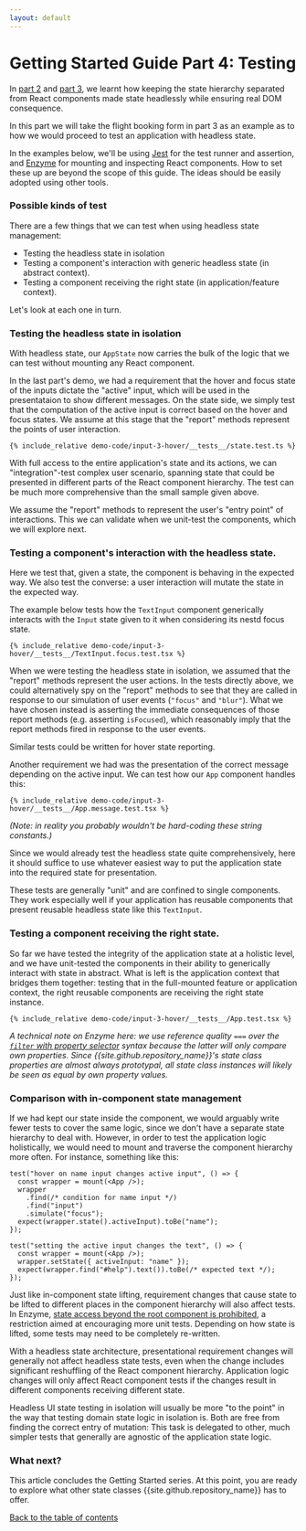 ```yaml
---
layout: default
---
```


# Getting Started Guide Part 4: Testing

In [part 2](./getting-started-2.md) and [part 3](./getting-started-3.md),
we learnt how keeping the state hierarchy separated from React components made
state headlessly while ensuring real DOM consequence.

In this part we will take the flight booking form in part 3 as an example as to
how we would proceed to test an application with headless state.

In the examples below, we'll be using [Jest](https://jestjs.io/) for the test
runner and assertion, and [Enzyme](https://github.com/airbnb/enzyme) for mounting
and inspecting React components. How to set these up are beyond the scope of this guide.
The ideas should be easily adopted using other tools.

### Possible kinds of test

There are a few things that we can test when using headless state management:

- Testing the headless state in isolation
- Testing a component's interaction with generic headless state (in abstract context).
- Testing a component receiving the right state (in application/feature context).

Let's look at each one in turn.

### Testing the headless state in isolation

With headless state, our `AppState` now carries the bulk of the logic that we
can test without mounting any React component.

In the last part's demo, we had a requirement that the hover and focus state of
the inputs dictate the "active" input, which will be used in the presentataion
to show different messages. On the state side, we simply test that the computation
of the active input is correct based on the hover and focus states. We assume at
this stage that the "report" methods represent the points of user interaction.

```tsx
{% include_relative demo-code/input-3-hover/__tests__/state.test.ts %}
```

With full access to the entire application's state and its actions, we can
"integration"-test complex user scenario, spanning state that could be presented
in different parts of the React component hierarchy. The test can be much more
comprehensive than the small sample given above.

We assume the "report" methods to represent the user's "entry point" of interactions.
This we can validate when we unit-test the components, which we will explore next.

### Testing a component's interaction with the headless state.

Here we test that, given a state, the component is behaving in the expected way.
We also test the converse: a user interaction will mutate the state in the
expected way.

The example below tests how the `TextInput` component generically interacts with
the `Input` state given to it when considering its nestd focus state.

```tsx
{% include_relative demo-code/input-3-hover/__tests__/TextInput.focus.test.tsx %}
```

When we were testing the headless state in isolation, we assumed that the "report"
methods represent the user actions. In the tests directly above, we could alternatively
spy on the "report" methods to see that they are called in response to our simulation
of user events (`"focus"` and `"blur"`). What we have chosen instead is asserting
the immediate consequences of those report methods (e.g. asserting `isFocused`), which
reasonably imply that the report methods fired in response to the user events.

Similar tests could be written for hover state reporting.

Another requirement we had was the presentation of the correct message depending
on the active input. We can test how our `App` component handles this:

```tsx
{% include_relative demo-code/input-3-hover/__tests__/App.message.test.tsx %}
```

_(Note: in reality you probably wouldn't be hard-coding these string constants.)_

Since we would already test the headless state quite comprehensively, here it
should suffice to use whatever easiest way to put the application state into the
required state for presentation.

These tests are generally "unit" and are confined to single components.
They work especially well if your application has reusable components that present
reusable headless state like this `TextInput`.

### Testing a component receiving the right state.

So far we have tested the integrity of the application state at a holistic level,
and we have unit-tested the components in their ability to generically interact
with state in abstract. What is left is the application context that bridges them
together: testing that in the full-mounted feature or application context, the
right reusable components are receiving the right state instance.

```tsx
{% include_relative demo-code/input-3-hover/__tests__/App.test.tsx %}
```

_A technical note on Enzyme here: we use reference quality `===` over the
[`filter` with property selector](https://airbnb.io/enzyme/docs/api/ReactWrapper/find.html)
syntax because the latter will only compare own properties. Since
{{site.github.repository_name}}'s state class properties are almost always
prototypal, all state class instances will likely be seen as equal by own
property values._

### Comparison with in-component state management

If we had kept our state inside the component, we would arguably write fewer
tests to cover the same logic, since we don't have a separate state hierarchy to
deal with. However, in order to test the application logic holistically, we
would need to mount and traverse the component hierarchy more often. For
instance, something like this:

```tsx
test("hover on name input changes active input", () => {
  const wrapper = mount(<App />);
  wrapper
    .find(/* condition for name input */)
    .find("input")
    .simulate("focus");
  expect(wrapper.state().activeInput).toBe("name");
});
```

```tsx
test("setting the active input changes the text", () => {
  const wrapper = mount(<App />);
  wrapper.setState({ activeInput: "name" });
  expect(wrapper.find("#help").text()).toBe(/* expected text */);
});
```

Just like in-component state lifting, requirement changes that cause state to be
lifted to different places in the component hierarchy will also affect tests.
In Enzyme, [state access beyond the root component is prohibited](https://airbnb.io/enzyme/docs/api/ReactWrapper/state.html),
a restriction aimed at encouraging more unit tests. Depending on how state is
lifted, some tests may need to be completely re-written.

With a headless state architecture, presentational requirement changes will
generally not affect headless state tests, even when the change includes significant
reshuffling of the React component hierarchy. Application logic changes will only
affect React component tests if the changes result in different components
receiving different state.

Headless UI state testing in isolation will usually be more "to the point" in the
way that testing domain state logic in isolation is. Both are free from finding
the correct entry of mutation: This task is delegated to other, much simpler tests
that generally are agnostic of the application state logic.

### What next?

This article concludes the Getting Started series. At this point, you are ready
to explore what other state classes {{site.github.repository_name}} has to offer.

[Back to the table of contents](./index.md)
